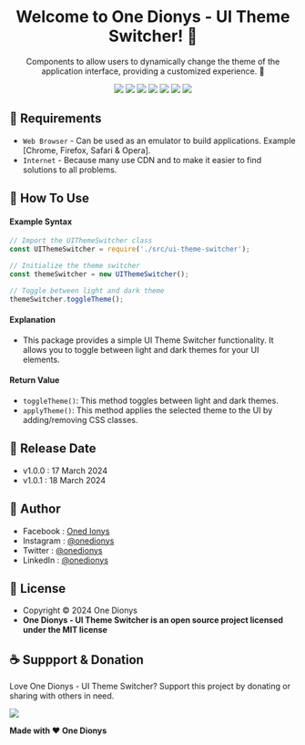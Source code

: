 <h1 align="center">Welcome to One Dionys - UI Theme Switcher! 👋 </h1>

<p align="center">Components to allow users to dynamically change the theme of the application interface, providing a customized experience. 💖 </p>

<p align="center">
<img src="https://img.shields.io/github/contributors/onedionys/onedionys-ui-theme-switcher?style=flat-square">
<img src="https://img.shields.io/github/issues/onedionys/onedionys-ui-theme-switcher?style=flat-square">
<img src="https://img.shields.io/github/stars/onedionys/onedionys-ui-theme-switcher?style=flat-square"> 
<img src="https://img.shields.io/github/forks/onedionys/onedionys-ui-theme-switcher?style=flat-square">
<img src="https://img.shields.io/github/last-commit/onedionys/onedionys-ui-theme-switcher.svg?style=flat-square">
<img src="https://img.shields.io/github/languages/code-size/onedionys/onedionys-ui-theme-switcher?style=flat-square">
<img src="https://img.shields.io/github/license/onedionys/onedionys-ui-theme-switcher?style=flat-square">
</p>

## 💾 Requirements

* `Web Browser` - Can be used as an emulator to build applications. Example [Chrome, Firefox, Safari & Opera].
* `Internet` - Because many use CDN and to make it easier to find solutions to all problems.

## 🎯 How To Use

#### Example Syntax

```javascript
// Import the UIThemeSwitcher class
const UIThemeSwitcher = require('./src/ui-theme-switcher');

// Initialize the theme switcher
const themeSwitcher = new UIThemeSwitcher();

// Toggle between light and dark theme
themeSwitcher.toggleTheme();
```

#### Explanation

* This package provides a simple UI Theme Switcher functionality. It allows you to toggle between light and dark themes for your UI elements.

#### Return Value

* `toggleTheme()`: This method toggles between light and dark themes.
* `applyTheme()`: This method applies the selected theme to the UI by adding/removing CSS classes.

## 📆 Release Date

* v1.0.0 : 17 March 2024
* v1.0.1 : 18 March 2024

## 🧑 Author

* Facebook : <a href="https://www.facebook.com/theonedionys"> Oned Ionys</a>
* Instagram : <a href="https://www.instagram.com/onedionys/"> @onedionys</a>
* Twitter : <a href="https://twitter.com/onedionys"> @onedionys</a>
* LinkedIn :  <a href="https://www.linkedin.com/in/onedionys/"> @onedionys</a>

## 📝 License

* Copyright © 2024 One Dionys
* **One Dionys - UI Theme Switcher is an open source project licensed under the MIT license**

## ☕️ Suppport & Donation

Love One Dionys - UI Theme Switcher? Support this project by donating or sharing with others in need.

<a href="https://www.buymeacoffee.com/onedionys"><img src="https://img.shields.io/badge/Buy_Me_A_Coffee-FFDD00?style=for-the-badge&logo=buy-me-a-coffee&logoColor=black"/> </a>

**Made with ❤️ One Dionys**
